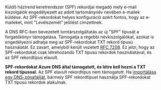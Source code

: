 Küldő házirend keretrendszer (SPF) rekordjai megadó mely e-mail kiszolgálók engedélyezett az adott tartománynév nevében e-mailek küldése.  Az SPF-rekordokat helyes konfiguráció azért fontos, hogy az e-maileket, mint "Levélszemét" jelölést címzettnek.

A DNS RFC-ben bevezetett lomtárszolgáltatás az új "SPF" típusát a forgatókönyv támogatása. Támogatja a régebbi névkiszolgálókat, azokat is engedélyezni adhatja meg az SPF-rekordokat TXT rekord típusú használatát.  Ez zavart, amelyből került vezetett [RFC 7208](http://tools.ietf.org/html/rfc7208#section-3.1).  Ez jelzi, hogy az SPF-rekordokat csak létrehozandó TXT típusú rekordok használatával, és az SPF rekordtípus elavult.

**SPF-rekordokat Azure DNS által támogatott, és létre kell hozni a TXT rekord típussal.** Az SPF elavult rekordtípus nem támogatott. Ha [importálása egy DNS-zónafájlját](../articles/dns/dns-import-export.md), bármely SPF rekordtípust használja SPF-rekordokat TXT típusú rekordok alakulnak.